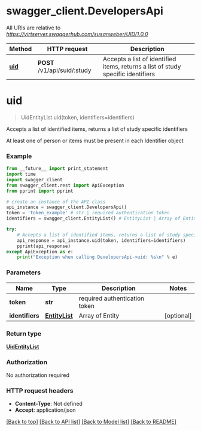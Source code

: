 # swagger_client.DevelopersApi

All URIs are relative to *https://virtserver.swaggerhub.com/susanweber/UID/1.0.0*

Method | HTTP request | Description
------------- | ------------- | -------------
[**uid**](DevelopersApi.md#uid) | **POST** /v1/api/suid/:study | Accepts a list of identified items, returns a list of study specific identifiers


# **uid**
> UidEntityList uid(token, identifiers=identifiers)

Accepts a list of identified items, returns a list of study specific identifiers

At least one of person or items must be present in each Identifier object 

### Example 
```python
from __future__ import print_statement
import time
import swagger_client
from swagger_client.rest import ApiException
from pprint import pprint

# create an instance of the API class
api_instance = swagger_client.DevelopersApi()
token = 'token_example' # str | required authentication token
identifiers = swagger_client.EntityList() # EntityList | Array of Entity (optional)

try: 
    # Accepts a list of identified items, returns a list of study specific identifiers
    api_response = api_instance.uid(token, identifiers=identifiers)
    pprint(api_response)
except ApiException as e:
    print("Exception when calling DevelopersApi->uid: %s\n" % e)
```

### Parameters

Name | Type | Description  | Notes
------------- | ------------- | ------------- | -------------
 **token** | **str**| required authentication token | 
 **identifiers** | [**EntityList**](EntityList.md)| Array of Entity | [optional] 

### Return type

[**UidEntityList**](UidEntityList.md)

### Authorization

No authorization required

### HTTP request headers

 - **Content-Type**: Not defined
 - **Accept**: application/json

[[Back to top]](#) [[Back to API list]](../README.md#documentation-for-api-endpoints) [[Back to Model list]](../README.md#documentation-for-models) [[Back to README]](../README.md)

